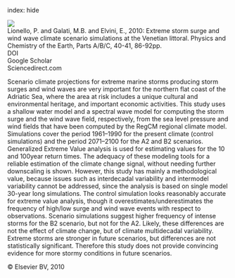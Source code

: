 index: hide

<div class="Citation">
    <div class="Citation-thumb CitationThumb-linked"  data-href="https://doi.org/10.1016/j.pce.2010.04.001">
      <img src="https://static.claimspace.cloud/climate-study-static/refs/thumbs/13/Lionello_et_al_2010-thumb.png" />
    </div>

  <div class="Citation-body">
    <div class="Citation-text">Lionello, P. and Galati, M.B. and Elvini, E., 2010: Extreme storm surge and wind wave climate scenario simulations at the Venetian littoral. <span class="Article-journal">Physics and Chemistry of the Earth, Parts A/B/C, </span><span class="Article-volume">40-41, </span>86-92pp.</div>
    <div class="Citation-links">
      <div class="CitationLink" data-href="https://doi.org/10.1016/j.pce.2010.04.001">
        <div class="CitationLink-icon CitationLink-Doi"></div>
        <div class="CitationLink-text">DOI</div>
      </div>
      <div class="CitationLink" data-href="https://scholar.google.com/scholar?q=10.1016/j.pce.2010.04.001">
        <div class="CitationLink-icon CitationLink-Scholar"></div>
        <div class="CitationLink-text">Google Scholar</div>
      </div>
      <div class="CitationLink" data-href="http://www.sciencedirect.com/science/article/pii/S1474706510000665">
        <div class="CitationLink-icon CitationLink-Publisher"></div>
        <div class="CitationLink-text">Sciencedirect.com</div>
      </div>
    </div>
  </div>
</div>

Scenario climate projections for extreme marine storms producing storm surges and wind waves are very important for the northern flat coast of the Adriatic Sea, where the area at risk includes a unique cultural and environmental heritage, and important economic activities. This study uses a shallow water model and a spectral wave model for computing the storm surge and the wind wave field, respectively, from the sea level pressure and wind fields that have been computed by the RegCM regional climate model. Simulations cover the period 1961–1990 for the present climate (control simulations) and the period 2071–2100 for the A2 and B2 scenarios. Generalized Extreme Value analysis is used for estimating values for the 10 and 100year return times. The adequacy of these modeling tools for a reliable estimation of the climate change signal, without needing further downscaling is shown. However, this study has mainly a methodological value, because issues such as interdecadal variability and intermodel variability cannot be addressed, since the analysis is based on single model 30-year long simulations. The control simulation looks reasonably accurate for extreme value analysis, though it overestimates/underestimates the frequency of high/low surge and wind wave events with respect to observations. Scenario simulations suggest higher frequency of intense storms for the B2 scenario, but not for the A2. Likely, these differences are not the effect of climate change, but of climate multidecadal variability. Extreme storms are stronger in future scenarios, but differences are not statistically significant. Therefore this study does not provide convincing evidence for more stormy conditions in future scenarios.

<div class="Citation-copy">
&copy; Elsevier BV, 2010
</div>